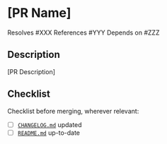 # [PR Name]

<!----------------------------------------------------------------------
If this PR is related to, or resolves an issue, please reference it
here.

- For issues that are fixed by this PR, use GitHub's automatic closing
  feature by writing "Resolves #XXX", for example.

- If multiple issues are implicated, please list them out, with an
  appropriate byline for each issue, with one issue per line.

- You may also use this section to reference other PRs and discussion
  items, following the same pattern outlined here for issues.

Below is an example; please update as appropriate. If no issue, etc. is
implicated in this PR, please remove this section.
----------------------------------------------------------------------->
Resolves #XXX
References #YYY
Depends on #ZZZ

## Description

[PR Description]

## Checklist

<!----------------------------------------------------------------------
See MAINTAINERS.md for more details.
This is particularly important if this PR is preparing a release.
----------------------------------------------------------------------->

Checklist before merging, wherever relevant:

- [ ] [`CHANGELOG.md`](/CHANGELOG.md) updated
- [ ] [`README.md`](/README.md) up-to-date
